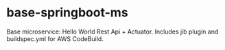# base-springboot-ms
Base microservice: Hello World Rest Api + Actuator. Includes jib plugin and buildspec.yml for AWS CodeBuild.
